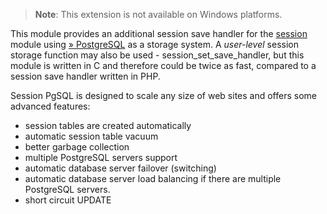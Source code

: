 > **Note**: <span class="simpara">This extension is not available on
> Windows platforms.</span>

This module provides an additional session save handler for the
<a href="/book/session.html" class="link">session</a> module using
<a href="http://www.postgresql.org/" class="link external">» PostgreSQL</a>
as a storage system. A *user-level* session storage function may also be
used - <span class="function">session\_set\_save\_handler</span>, but
this module is written in C and therefore could be twice as fast,
compared to a session save handler written in PHP.

Session PgSQL is designed to scale any size of web sites and offers some
advanced features:

-   session tables are created automatically
-   automatic session table vacuum
-   better garbage collection
-   multiple PostgreSQL servers support
-   automatic database server failover (switching)
-   automatic database server load balancing if there are multiple
    PostgreSQL servers.
-   short circuit UPDATE
